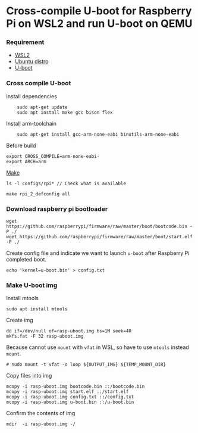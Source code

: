 # Cross-compile U-boot for Raspberry Pi on WSL2 and run U-boot on QEMU

### Requirement
* [WSL2](https://docs.microsoft.com/en-us/windows/wsl/wsl2-install)
* [Ubuntu distro](https://docs.microsoft.com/en-us/windows/wsl/install-win10#install-your-linux-distribution-of-choice)
* [U-boot](https://www.denx.de/wiki/view/DULG/UBootSources)

### Cross compile U-boot
Install dependencies

    	sudo apt-get update
    	sudo apt install make gcc bison flex
    
Install arm-toolchain

    	sudo apt-get install gcc-arm-none-eabi binutils-arm-none-eabi

Before build

	export CROSS_COMPILE=arm-none-eabi-
	export ARCH=arm
  
[Make](https://www.denx.de/wiki/view/DULG/UBootConfiguration)

	ls -l configs/rpi* // Check what is available
	
	make rpi_2_defconfig all

### Download raspberry pi bootloader

	wget https://github.com/raspberrypi/firmware/raw/master/boot/bootcode.bin -P ./
	wget https://github.com/raspberrypi/firmware/raw/master/boot/start.elf -P ./

Create config file and indicate we want to launch `u-boot` after Raspberry Pi completed boot.

	echo 'kernel=u-boot.bin' > config.txt

### Make U-boot img
Install mtools

	sudo apt install mtools
	
Create img

	dd if=/dev/null of=rasp-uboot.img bs=1M seek=40
	mkfs.fat -F 32 rasp-uboot.img
	
Because cannot use `mount` with `vfat` in WSL, so have to use `mtools` instead `mount`.
	
	# sudo mount -t vfat -o loop ${OUTPUT_IMG} ${TEMP_MOUNT_DIR}
	
Copy files into img

	mcopy -i rasp-uboot.img bootcode.bin ::/bootcode.bin
	mcopy -i rasp-uboot.img start.elf ::/start.elf
	mcopy -i rasp-uboot.img config.txt ::/config.txt
	mcopy -i rasp-uboot.img u-boot.bin ::/u-boot.bin

Confirm the contents of img

	mdir  -i rasp-uboot.img -/

	
